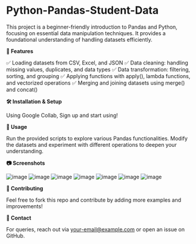 # Python-Pandas-Student-Data

This project is a beginner-friendly introduction to Pandas and Python, focusing on essential data manipulation techniques. It provides a foundational understanding of handling datasets efficiently.

**📂 Features**

✅ Loading datasets from CSV, Excel, and JSON
✅ Data cleaning: handling missing values, duplicates, and data types
✅ Data transformation: filtering, sorting, and grouping
✅ Applying functions with apply(), lambda functions, and vectorized operations
✅ Merging and joining datasets using merge() and concat()

**🛠️ Installation & Setup**

Using Google Collab, Sign up and start using!

**🚀 Usage**

Run the provided scripts to explore various Pandas functionalities. Modify the datasets and experiment with different operations to deepen your understanding.

**📷 Screenshots**

![image](https://github.com/user-attachments/assets/2e1861ba-2654-403b-bbc4-81add6b4a27f)
![image](https://github.com/user-attachments/assets/3839496d-66d5-4415-833b-d0000327dbe7)
![image](https://github.com/user-attachments/assets/e0b0c1c9-cf95-422f-a8e1-b42a03bcfb57)
![image](https://github.com/user-attachments/assets/2a425ff6-55c9-4ebc-a5ec-e5d9e578b3c5)
![image](https://github.com/user-attachments/assets/e3346253-e5e6-4279-bdca-45a380aa6188)
![image](https://github.com/user-attachments/assets/089c5156-43d6-4fab-b6ab-162f4d976c5b)
![image](https://github.com/user-attachments/assets/671af818-fc10-4a0c-ae6e-47c94c4a7f44)




**🤝 Contributing**

Feel free to fork this repo and contribute by adding more examples and improvements!

**📧 Contact**

For queries, reach out via your-email@example.com or open an issue on GitHub.

